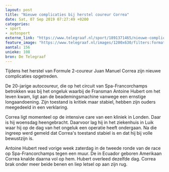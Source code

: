 ```yaml
---
layout: post
title: "Nieuwe complicaties bij herstel coureur Correa"
date: Sat, 07 Sep 2019 07:27:49 +0200
categories: 
- sport 
- autosport 
externe_link: "https://www.telegraaf.nl/sport/1891371465/nieuwe-complicaties-bij-herstel-coureur-correa"
feature_image: "https://www.telegraaf.nl/images/1200x630/filters:format(jpeg):quality(80)/cdn-kiosk-api.telegraaf.nl/63417b32-d14b-11e9-bcd0-0255c322e81b.jpg"
aantal: 156
unieke: 108
bron: De Telegraaf
---
```


<p class="intro">Tijdens het herstel van Formule 2-coureur Juan Manuel Correa zijn nieuwe complicaties opgetreden.</p> <p>De 20-jarige autocoureur, die op het circuit van Spa-Francorchamps betrokken was bij het ongeluk waarbij de Fransman Antoine Hubert om het leven kwam, ligt aan de beademingsmachine vanwege een ernstige longaandoening. Zijn toestand is kritiek maar stabiel, hebben zijn ouders meegedeeld in een verklaring.</p><p>Correa ligt momenteel op de intensive care van een kliniek in Londen. Daar is hij woensdag heengebracht. Daarvoor lag hij in het ziekenhuis in Luik waar hij op de dag van het ongeluk een operatie heeft ondergaan. Na die ingreep werd gemeld dat Correa's toestand stabiel is en dat hij bij volle bewustzijn is.</p><p>Antoine Hubert reed vorige week zaterdag in de tweede ronde van de race op Spa-Francorchamps tegen een muur. De in Ecuador geboren Amerikaan Correa knalde daarna vol op hem. Hubert overleed dezelfde dag. Correa brak onder meer beide benen en liep letsel op aan zijn rug.</p>
